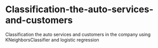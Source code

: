 # Classification-the-auto-services-and-customers
Classification the auto services and customers in the company using  KNeighborsClassifier and logistic regression
